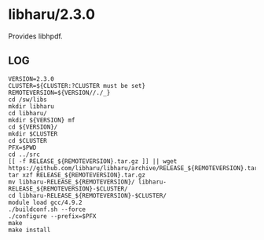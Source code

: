 libharu/2.3.0
=============

Provides libhpdf.

LOG
---

    VERSION=2.3.0
    CLUSTER=${CLUSTER:?CLUSTER must be set}
    REMOTEVERSION=${VERSION//./_}
    cd /sw/libs
    mkdir libharu
    cd libharu/
    mkdir ${VERSION} mf
    cd ${VERSION}/
    mkdir $CLUSTER
    cd $CLUSTER
    PFX=$PWD
    cd ../src
    [[ -f RELEASE_${REMOTEVERSION}.tar.gz ]] || wget https://github.com/libharu/libharu/archive/RELEASE_${REMOTEVERSION}.tar.gz
    tar xzf RELEASE_${REMOTEVERSION}.tar.gz 
    mv libharu-RELEASE_${REMOTEVERSION}/ libharu-RELEASE_${REMOTEVERSION}-$CLUSTER/
    cd libharu-RELEASE_${REMOTEVERSION}-$CLUSTER/
    module load gcc/4.9.2
    ./buildconf.sh --force
    ./configure --prefix=$PFX
    make
    make install

